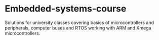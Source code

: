 # Embedded-systems-course

Solutions for university classes covering basics of microcontrollers and peripherals, computer buses and RTOS working with ARM and Xmega microcontrollers.
